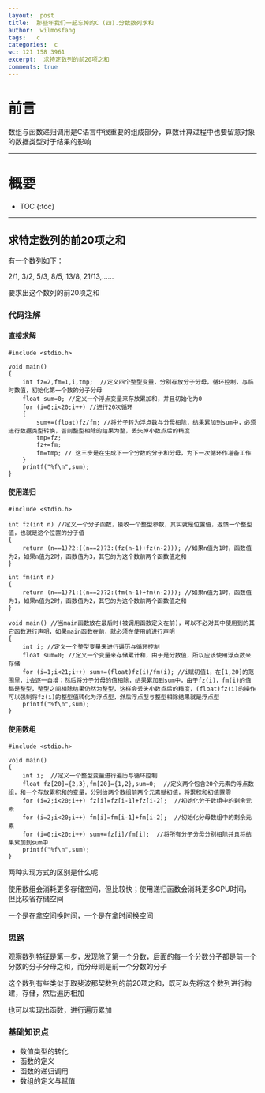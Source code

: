 ```yaml
---
layout:  post
title:  那些年我们一起忘掉的C (四).分数数列求和
author:  wilmosfang
tags:   c 
categories:  c
wc: 121 158 3961
excerpt:  求特定数列的前20项之和
comments: true
---
```



# 前言

数组与函数递归调用是C语言中很重要的组成部分，算数计算过程中也要留意对象的数据类型对于结果的影响

---


# 概要

* TOC
{:toc}



---

## 求特定数列的前20项之和

有一个数列如下：

2/1, 3/2, 5/3, 8/5, 13/8, 21/13,......

要求出这个数列的前20项之和

### 代码注解


#### 直接求解

~~~
#include <stdio.h>

void main()
{
	int fz=2,fm=1,i,tmp;  //定义四个整型变量，分别存放分子分母，循环控制，与临时数值，初始化第一个数的分子分母
	float sum=0; //定义一个浮点变量来存放累加和，并且初始化为0 
	for (i=0;i<20;i++) //进行20次循环
	{
		sum+=(float)fz/fm; //将分子转为浮点数与分母相除，结果累加到sum中，必须进行数据类型转换，否则整型相除的结果为整，丢失掉小数点后的精度
		tmp=fz;
		fz+=fm;
		fm=tmp; // 这三步是在生成下一个分数的分子和分母，为下一次循环作准备工作
	}
	printf("%f\n",sum);
}
~~~

#### 使用递归

~~~
#include <stdio.h>

int fz(int n) //定义一个分子函数，接收一个整型参数，其实就是位置值，返馈一个整型值，也就是这个位置的分子值
{
	return (n==1)?2:((n==2)?3:(fz(n-1)+fz(n-2))); //如果n值为1时，函数值为2，如果n值为2时，函数值为3，其它的为这个数前两个函数值之和
}
	
int fm(int n)
{
	return (n==1)?1:((n==2)?2:(fm(n-1)+fm(n-2))); //如果n值为1时，函数值为1，如果n值为2时，函数值为2，其它的为这个数前两个函数值之和
} 	

void main() //当main函数放在最后时(被调用函数定义在前)，可以不必对其中使用到的其它函数进行声明，如果main函数在前，就必须在使用前进行声明
{
	int i; //定义一个整型变量来进行遍历与循环控制
	float sum=0; //定义一个变量来存储累计和，由于是分数值，所以应该使用浮点数来存储
	for (i=1;i<21;i++) sum+=(float)fz(i)/fm(i); //i赋初值1，在[1,20]的范围里，i会逐一自增；然后将分子分母的值相除，结果累加到sum中，由于fz(i)，fm(i)的值都是整型，整型之间相除结果仍然为整型，这样会丢失小数点后的精度，(float)fz(i)的操作可以强制将fz(i)的整型值转化为浮点型，然后浮点型与整型相除结果就是浮点型
	printf("%f\n",sum);	
}
~~~

#### 使用数组

~~~
#include <stdio.h>

void main()
{
	int i;  //定义一个整型变量进行遍历与循环控制
	float fz[20]={2,3},fm[20]={1,2},sum=0;  //定义两个包含20个元素的浮点数组，和一个存放累积和的变量，分别给两个数组前两个元素赋初值，将累积和初值置零
	for (i=2;i<20;i++) fz[i]=fz[i-1]+fz[i-2];  //初始化分子数组中的剩余元素
	for (i=2;i<20;i++) fm[i]=fm[i-1]+fm[i-2];  //初始化分母数组中的剩余元素
	for (i=0;i<20;i++) sum+=fz[i]/fm[i];  //将所有分子分母分别相除并且将结果累加到sum中
	printf("%f\n",sum);
}
~~~

两种实现方式的区别是什么呢

使用数组会消耗更多存储空间，但比较快；使用递归函数会消耗更多CPU时间，但比较省存储空间

一个是在拿空间换时间，一个是在拿时间换空间


### 思路

观察数列特征是第一步，发现除了第一个分数，后面的每一个分数分子都是前一个分数的分子分母之和，而分母则是前一个分数的分子

这个数列有些类似于取斐波那契数列的前20项之和，既可以先将这个数列进行构建，存储，然后遍历相加

也可以实现出函数，进行遍历累加


### 基础知识点

* 数值类型的转化
* 函数的定义
* 函数的递归调用
* 数组的定义与赋值
